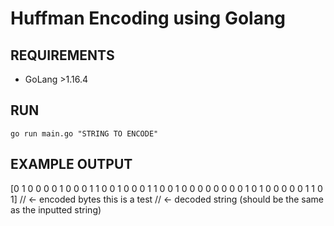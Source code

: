 # Huffman Encoding using Golang

## REQUIREMENTS
- GoLang >1.16.4

## RUN
`
go run main.go "STRING TO ENCODE"
`

## EXAMPLE OUTPUT
[0 1 0 0 0 0 1 0 0 0 1 1 0 0 1 0 0 0 1 1 0 0 1 0 0 0 0 0 0 0 0 1 0 1 0 0 0 0 0 1 1 0 1] // <- encoded bytes
this is a test // <- decoded string (should be the same as the inputted string)